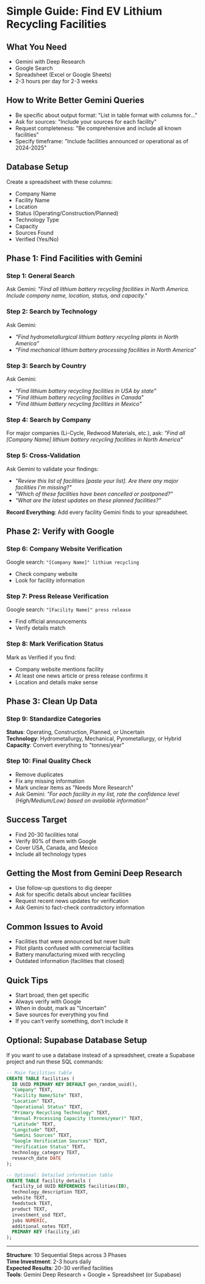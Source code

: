 # Simple Guide: Find EV Lithium Recycling Facilities

## What You Need
- Gemini with Deep Research
- Google Search
- Spreadsheet (Excel or Google Sheets)
- 2-3 hours per day for 2-3 weeks

## How to Write Better Gemini Queries
- Be specific about output format: "List in table format with columns for..."
- Ask for sources: "Include your sources for each facility"
- Request completeness: "Be comprehensive and include all known facilities"
- Specify timeframe: "Include facilities announced or operational as of 2024-2025"

## Database Setup
Create a spreadsheet with these columns:
- Company Name
- Facility Name
- Location
- Status (Operating/Construction/Planned)
- Technology Type
- Capacity
- Sources Found
- Verified (Yes/No)

## Phase 1: Find Facilities with Gemini

### Step 1: General Search
Ask Gemini: *"Find all lithium battery recycling facilities in North America. Include company name, location, status, and capacity."*

### Step 2: Search by Technology
Ask Gemini: 
- *"Find hydrometallurgical lithium battery recycling plants in North America"*
- *"Find mechanical lithium battery processing facilities in North America"*

### Step 3: Search by Country
Ask Gemini:
- *"Find lithium battery recycling facilities in USA by state"*
- *"Find lithium battery recycling facilities in Canada"*
- *"Find lithium battery recycling facilities in Mexico"*

### Step 4: Search by Company
For major companies (Li-Cycle, Redwood Materials, etc.), ask:
*"Find all [Company Name] lithium battery recycling facilities in North America"*

### Step 5: Cross-Validation
Ask Gemini to validate your findings:
- *"Review this list of facilities [paste your list]. Are there any major facilities I'm missing?"*
- *"Which of these facilities have been cancelled or postponed?"*
- *"What are the latest updates on these planned facilities?"*

**Record Everything**: Add every facility Gemini finds to your spreadsheet.

## Phase 2: Verify with Google

### Step 6: Company Website Verification
Google search: `"[Company Name]" lithium recycling`
- Check company website
- Look for facility information

### Step 7: Press Release Verification
Google search: `"[Facility Name]" press release`
- Find official announcements
- Verify details match

### Step 8: Mark Verification Status
Mark as Verified if you find:
- Company website mentions facility
- At least one news article or press release confirms it
- Location and details make sense

## Phase 3: Clean Up Data

### Step 9: Standardize Categories
**Status**: Operating, Construction, Planned, or Uncertain  
**Technology**: Hydrometallurgy, Mechanical, Pyrometallurgy, or Hybrid  
**Capacity**: Convert everything to "tonnes/year"

### Step 10: Final Quality Check
- Remove duplicates
- Fix any missing information
- Mark unclear items as "Needs More Research"
- Ask Gemini: *"For each facility in my list, rate the confidence level (High/Medium/Low) based on available information"*

## Success Target
- Find 20-30 facilities total
- Verify 80% of them with Google
- Cover USA, Canada, and Mexico
- Include all technology types

## Getting the Most from Gemini Deep Research
- Use follow-up questions to dig deeper
- Ask for specific details about unclear facilities
- Request recent news updates for verification
- Ask Gemini to fact-check contradictory information

## Common Issues to Avoid
- Facilities that were announced but never built
- Pilot plants confused with commercial facilities
- Battery manufacturing mixed with recycling
- Outdated information (facilities that closed)

## Quick Tips
- Start broad, then get specific
- Always verify with Google
- When in doubt, mark as "Uncertain"
- Save sources for everything you find
- If you can't verify something, don't include it

## Optional: Supabase Database Setup

If you want to use a database instead of a spreadsheet, create a Supabase project and run these SQL commands:

```sql
-- Main facilities table
CREATE TABLE facilities (
  ID UUID PRIMARY KEY DEFAULT gen_random_uuid(),
  "Company" TEXT,
  "Facility Name/Site" TEXT,
  "Location" TEXT,
  "Operational Status" TEXT,
  "Primary Recycling Technology" TEXT,
  "Annual Processing Capacity (tonnes/year)" TEXT,
  "Latitude" TEXT,
  "Longitude" TEXT,
  "Gemini Sources" TEXT,
  "Google Verification Sources" TEXT,
  "Verification Status" TEXT,
  technology_category TEXT,
  research_date DATE
);

-- Optional: Detailed information table
CREATE TABLE facility_details (
  facility_id UUID REFERENCES facilities(ID),
  technology_description TEXT,
  website TEXT,
  feedstock TEXT,
  product TEXT,
  investment_usd TEXT,
  jobs NUMERIC,
  additional_notes TEXT,
  PRIMARY KEY (facility_id)
);
```

---
**Structure**: 10 Sequential Steps across 3 Phases  
**Time Investment**: 2-3 hours daily  
**Expected Results**: 20-30 verified facilities  
**Tools**: Gemini Deep Research + Google + Spreadsheet (or Supabase)
